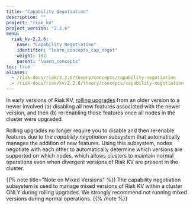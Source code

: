 ```yaml
---
title: "Capability Negotiation"
description: ""
project: "riak_kv"
project_version: "2.2.6"
menu:
  riak_kv-2.2.6:
    name: "Capability Negotiation"
    identifier: "learn_concepts_cap_negot"
    weight: 102
    parent: "learn_concepts"
toc: true
aliases:
  - /riak-docs/riak/2.2.6/theory/concepts/capability-negotiation
  - /riak-docs/riak/kv/2.2.6/theory/concepts/capability-negotiation
---
```



[glossary vnode]: {{<baseurl>}}riak/kv/2.2.6/learn/glossary/#vnode
[upgrade cluster]: {{<baseurl>}}riak/kv/2.2.6/setup/upgrading/cluster
[usage mapreduce]: {{<baseurl>}}riak/kv/2.2.6/developing/usage/mapreduce


In early versions of Riak KV, [rolling upgrades][upgrade cluster] from an older version to a newer involved (a) disabling all new features associated with the newer version, and then (b) re-enabling those features once all nodes in the cluster were upgraded.

Rolling upgrades no longer require you to disable and then re-enable features due to the *capability negotiation* subsystem that automatically manages the addition of new features. Using this subsystem, nodes negotiate with each other to automatically determine which versions are supported on which nodes, which allows clusters to maintain normal operations even when divergent versions of Riak KV are present in the cluster.

{{% note title="Note on Mixed Versions" %}}
The capability negotiation subsystem is used to manage mixed versions of Riak KV within a cluster ONLY during rolling upgrades. We strongly recommend not running mixed versions during normal operations.
{{% /note %}}


